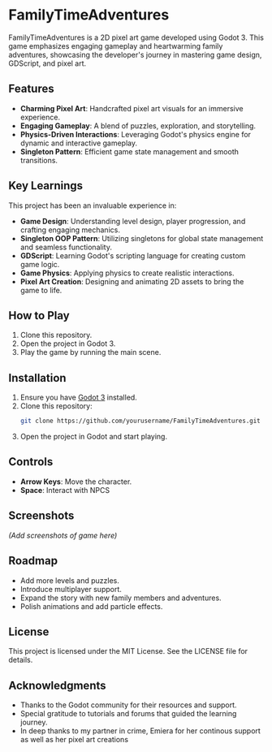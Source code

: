# FamilyTimeAdventures

FamilyTimeAdventures is a 2D pixel art game developed using Godot 3. This game emphasizes engaging gameplay and heartwarming family adventures, showcasing the developer's journey in mastering game design, GDScript, and pixel art.

## Features
- **Charming Pixel Art**: Handcrafted pixel art visuals for an immersive experience.
- **Engaging Gameplay**: A blend of puzzles, exploration, and storytelling.
- **Physics-Driven Interactions**: Leveraging Godot's physics engine for dynamic and interactive gameplay.
- **Singleton Pattern**: Efficient game state management and smooth transitions.

## Key Learnings
This project has been an invaluable experience in:
- **Game Design**: Understanding level design, player progression, and crafting engaging mechanics.
- **Singleton OOP Pattern**: Utilizing singletons for global state management and seamless functionality.
- **GDScript**: Learning Godot's scripting language for creating custom game logic.
- **Game Physics**: Applying physics to create realistic interactions.
- **Pixel Art Creation**: Designing and animating 2D assets to bring the game to life.

## How to Play
1. Clone this repository.
2. Open the project in Godot 3.
3. Play the game by running the main scene.

## Installation
1. Ensure you have [Godot 3](https://godotengine.org/download) installed.
2. Clone this repository:
   ```bash
   git clone https://github.com/yourusername/FamilyTimeAdventures.git
   ```
3. Open the project in Godot and start playing.

## Controls
- **Arrow Keys**: Move the character.
- **Space**: Interact with NPCS

## Screenshots
*(Add screenshots of game here)*

## Roadmap
- Add more levels and puzzles.
- Introduce multiplayer support.
- Expand the story with new family members and adventures.
- Polish animations and add particle effects.

## License
This project is licensed under the MIT License. See the LICENSE file for details.

## Acknowledgments
- Thanks to the Godot community for their resources and support.
- Special gratitude to tutorials and forums that guided the learning journey.
- In deep thanks to my partner in crime, Emiera for her continous support as well as her pixel art creations
